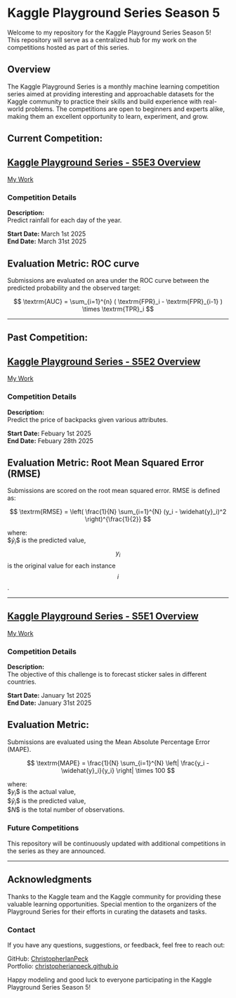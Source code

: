 # Kaggle Playground Series Season 5
Welcome to my repository for the Kaggle Playground Series Season 5!  
This repository will serve as a centralized hub for my work on the competitions hosted as part of this series.

## Overview

The Kaggle Playground Series is a monthly machine learning competition series aimed at providing interesting and approachable datasets for the Kaggle community to practice their skills and build experience with real-world problems. The competitions are open to beginners and experts alike, making them an excellent opportunity to learn, experiment, and grow.

## Current Competition:
## [Kaggle Playground Series - S5E3 Overview](https://www.kaggle.com/competitions/playground-series-s5e3/data)  
[My Work](binary-prediction-challenge.ipynb)

### Competition Details

**Description:**  
Predict rainfall for each day of the year.  

**Start Date:** March 1st 2025  
**End Date:** March 31st 2025

## Evaluation Metric: ROC curve

Submissions are evaluated on area under the ROC curve between the predicted probability and the observed target:

$$
\textrm{AUC} = \sum_{i=1}^{n} ( \textrm{FPR}_i - \textrm{FPR}_{i-1} ) \times \textrm{TPR}_i
$$  

---
## Past Competition:  
## [Kaggle Playground Series - S5E2 Overview](https://www.kaggle.com/competitions/playground-series-s5e2)  
[My Work](backpack-prediction-challenge.ipynb)

### Competition Details

**Description:**  
Predict the price of backpacks given various attributes.

**Start Date:** Febuary 1st 2025  
**End Date:** Febuary 28th 2025

## Evaluation Metric: Root Mean Squared Error (RMSE)

Submissions are scored on the root mean squared error. RMSE is defined as:

$$
\textrm{RMSE} =  \left( \frac{1}{N} \sum_{i=1}^{N} (y_i - \widehat{y}_i)^2 \right)^{\frac{1}{2}}
$$

where:  
$$\widehat{y}_i\$$ is the predicted value,  
$$y_i$$ is the original value for each instance $$i$$.  

---
## [Kaggle Playground Series - S5E1 Overview](https://www.kaggle.com/competitions/playground-series-s5e1)  
[My Work](forecasting-sticker-sales-s5e1.ipynb)

### Competition Details  
**Description:**  
The objective of this challenge is to forecast sticker sales in different countries.  

**Start Date:** January 1st 2025  
**End Date:** January 31st 2025  

## **Evaluation Metric:**  
Submissions are evaluated using the Mean Absolute Percentage Error (MAPE).  

$$
\textrm{MAPE} = \frac{1}{N} \sum_{i=1}^{N} \left| \frac{y_i - \widehat{y}_i}{y_i} \right| \times 100
$$

where:  
$$y_i \$$ is the actual value,  
$$\widehat{y}_i \$$ is the predicted value,  
$$N \$$ is the total number of observations.

### Future Competitions

This repository will be continuously updated with additional competitions in the series as they are announced.

---
## Acknowledgments

Thanks to the Kaggle team and the Kaggle community for providing these valuable learning opportunities. Special mention to the organizers of the Playground Series for their efforts in curating the datasets and tasks.

### Contact

If you have any questions, suggestions, or feedback, feel free to reach out:

GitHub: [ChristopherIanPeck](https://github.com/ChristopherIanPeck)  
Portfolio: [christopherianpeck.github.io](https://christopherianpeck.github.io/)

Happy modeling and good luck to everyone participating in the Kaggle Playground Series Season 5!

